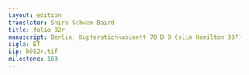 ```yaml
---
layout: edition
translator: Shira Schwam-Baird
title: folio 82r
manuscript: Berlin, Kupferstichkabinett 78 D 8 (olim Hamilton 337)
sigla: BT
iip: b082r.tif
milestone: 163
---
```

